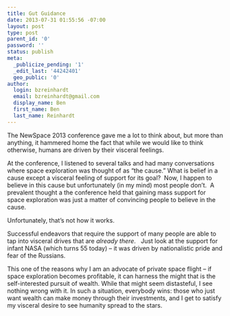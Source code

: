```yaml
---
title: Gut Guidance
date: 2013-07-31 01:55:56 -07:00
layout: post
type: post
parent_id: '0'
password: ''
status: publish
meta:
  _publicize_pending: '1'
  _edit_last: '44242401'
  geo_public: '0'
author:
  login: bzreinhardt
  email: bzreinhardt@gmail.com
  display_name: Ben
  first_name: Ben
  last_name: Reinhardt
---
```


<p>The NewSpace 2013 conference gave me a lot to think about, but more than anything, it hammered home the fact that while we would like to think otherwise, humans are driven by their visceral feelings.</p>
<p>At the conference, I listened to several talks and had many conversations where space exploration was thought of as “the cause.” What is belief in a cause except a visceral feeling of support for its goal?  Now, I happen to believe in this cause but unfortunately (in my mind) most people don’t.  A prevalent thought a the conference held that gaining mass support for space exploration was just a matter of convincing people to believe in the cause.</p>
<p>Unfortunately, that’s not how it works.</p>
<p>Successful endeavors that require the support of many people are able to tap into visceral drives that are <em>already there</em>.   Just look at the support for infant NASA (which turns 55 today) – it was driven by nationalistic pride and fear of the Russians.</p>
<p>This one of the reasons why I am an advocate of private space flight – if space exploration becomes profitable, it can harness the might that is the self-interested pursuit of wealth. While that might seem distasteful, I see nothing wrong with it. In such a situation, everybody wins: those who just want wealth can make money through their investments, and I get to satisfy my visceral desire to see humanity spread to the stars.</p>
